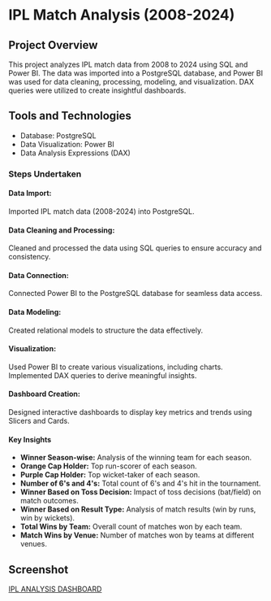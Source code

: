 # IPL Match Analysis (2008-2024)
## Project Overview
This project analyzes IPL match data from 2008 to 2024 using SQL and Power BI. The data was imported into a PostgreSQL database, and Power BI was used for data cleaning, processing, modeling, and visualization. DAX queries were utilized to create insightful dashboards.

## Tools and Technologies
- Database: PostgreSQL
- Data Visualization: Power BI
- Data Analysis Expressions (DAX)
### Steps Undertaken
#### Data Import:
Imported IPL match data (2008-2024) into PostgreSQL.
#### Data Cleaning and Processing:
Cleaned and processed the data using SQL queries to ensure accuracy and consistency.
#### Data Connection:
Connected Power BI to the PostgreSQL database for seamless data access.
#### Data Modeling:
Created relational models to structure the data effectively.
#### Visualization:
Used Power BI to create various visualizations, including charts.
Implemented DAX queries to derive meaningful insights.
#### Dashboard Creation:
Designed interactive dashboards to display key metrics and trends using Slicers and Cards.
#### Key Insights
- **Winner Season-wise:** Analysis of the winning team for each season.
- **Orange Cap Holder:** Top run-scorer of each season.
- **Purple Cap Holder:** Top wicket-taker of each season.
- **Number of 6's and 4's:** Total count of 6's and 4's hit in the tournament.
- **Winner Based on Toss Decision:** Impact of toss decisions (bat/field) on match outcomes.
- **Winner Based on Result Type:** Analysis of match results (win by runs, win by wickets).
- **Total Wins by Team:** Overall count of matches won by each team.
- **Match Wins by Venue:** Number of matches won by teams at different venues.
  
## Screenshot

[IPL ANALYSIS DASHBOARD](https://github.com/madhushree82105/ipl_match_analysis/blob/main/IPL_Analysis_Image.png)
